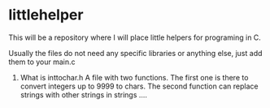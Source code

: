 littlehelper
============

This will be a repository where I will place little helpers for programing in C. 

Usually the files do not need any specific libraries or anything else, just add them to your main.c




1. What is inttochar.h
A file with two functions. The first one is there to convert integers up to 9999 to chars.
The second function can replace strings with other strings in strings ....


